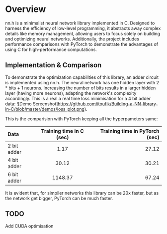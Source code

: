 
# Overview

nn.h is a minimalist neural network library implemented in C. Designed to harness the efficiency of low-level programming, it abstracts away complex details like memory management, allowing users to focus solely on building and optimizing neural networks. Additionally, the project includes performance comparisons with PyTorch to demonstrate the advantages of using C for high-performance computations.


## Implementation & Comparison
To demonstrate the optimization capabilities of this library, an adder circuit is implemented using nn.h. The neural network has one hidden layer with 2 * bits + 1 neurons. Increasing the number of bits results in a larger hidden layer (having more neurons), adapting the network's complexity accordingly. This is a real a real time loss minimisation for a 4 bit adder data:
![Demo Screenshot]https://github.com/itoufik/Building-a-NN-library-in-C/blob/master/demos/loss_plot.png).

This is the comparision with PyTorch keeping all the hyperpameters same:

| Data   | Training time in C (sec)   | Training time in PyTorch (sec)  |
|:-------------|:--------------:|-------------:|
| 2 bit adder         | 1.17      | 27.12          |
| 4 bit adder    | 30.12 | 30.21          |
| 6 bit adder    | 1148.37 | 67.24         |

It is evident that, for simpiler networks this library can be 20x faster, but as the network get bigger, PyTorch can be much faster.
## TODO
Add CUDA optimisation